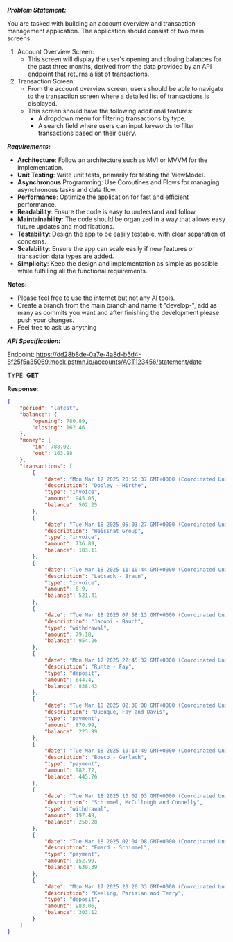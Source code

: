 
***Problem Statement:***

You are tasked with building an account overview and transaction management application. The application should consist of two main screens:
1. Account Overview Screen:
    * This screen will display the user's opening and closing balances for the past three months, derived from the data provided by an API endpoint that returns a list of transactions.
2. Transaction Screen:
    * From the account overview screen, users should be able to navigate to the transaction screen where a detailed list of transactions is displayed.
    * This screen should have the following additional features:
        * A dropdown menu for filtering transactions by type.
        * A search field where users can input keywords to filter transactions based on their query.


***Requirements:***
* **Architecture**: Follow an architecture such as MVI or MVVM for the implementation.
* **Unit Testing**: Write unit tests, primarily for testing the ViewModel.
* **Asynchronous** Programming: Use Coroutines and Flows for managing asynchronous tasks and data flow.
* **Performance**: Optimize the application for fast and efficient performance.
* **Readability**: Ensure the code is easy to understand and follow.
* **Maintainability**: The code should be organized in a way that allows easy future updates and modifications.
* **Testability**: Design the app to be easily testable, with clear separation of concerns.
* **Scalability**: Ensure the app can scale easily if new features or transaction data types are added.
* **Simplicity**: Keep the design and implementation as simple as possible while fulfilling all the functional requirements.
  
**Notes:**
- Please feel free to use the internet but not any AI tools.
- Create a branch from the main branch and name it "develop-<name>", add as many as commits you want and after finishing the development please push your changes.
- Feel free to ask us anything


***API Specification:***

Endpoint: https://dd28b8de-0a7e-4a8d-b5d4-8f25f5a35069.mock.pstmn.io/accounts/ACT123456/statement/date

TYPE: **GET**

**Response**: 

```json
{
    "period": "latest",
    "balance": {
        "opening": 780.89,
        "closing": 162.46
    },
    "money": {
        "in": 788.02,
        "out": 163.88
    },
    "transactions": [
        {
            "date": "Mon Mar 17 2025 20:55:37 GMT+0000 (Coordinated Universal Time)",
            "description": "Dooley - Hirthe",
            "type": "invoice",
            "amount": 945.05,
            "balance": 502.25
        },
        {
            "date": "Tue Mar 18 2025 05:03:27 GMT+0000 (Coordinated Universal Time)",
            "description": "Weissnat Group",
            "type": "invoice",
            "amount": 736.89,
            "balance": 183.11
        },
        {
            "date": "Tue Mar 18 2025 11:10:44 GMT+0000 (Coordinated Universal Time)",
            "description": "Lebsack - Braun",
            "type": "invoice",
            "amount": 6.9,
            "balance": 521.41
        },
        {
            "date": "Tue Mar 18 2025 07:58:13 GMT+0000 (Coordinated Universal Time)",
            "description": "Jacobi - Bauch",
            "type": "withdrawal",
            "amount": 79.18,
            "balance": 954.26
        },
        {
            "date": "Mon Mar 17 2025 22:45:32 GMT+0000 (Coordinated Universal Time)",
            "description": "Runte - Fay",
            "type": "deposit",
            "amount": 644.4,
            "balance": 838.43
        },
        {
            "date": "Tue Mar 18 2025 02:38:08 GMT+0000 (Coordinated Universal Time)",
            "description": "DuBuque, Fay and Davis",
            "type": "payment",
            "amount": 870.99,
            "balance": 223.99
        },
        {
            "date": "Tue Mar 18 2025 10:14:49 GMT+0000 (Coordinated Universal Time)",
            "description": "Bosco - Gerlach",
            "type": "payment",
            "amount": 982.72,
            "balance": 445.76
        },
        {
            "date": "Tue Mar 18 2025 10:02:03 GMT+0000 (Coordinated Universal Time)",
            "description": "Schimmel, McCullough and Connelly",
            "type": "withdrawal",
            "amount": 197.49,
            "balance": 250.28
        },
        {
            "date": "Tue Mar 18 2025 02:04:08 GMT+0000 (Coordinated Universal Time)",
            "description": "Emard - Schimmel",
            "type": "payment",
            "amount": 352.99,
            "balance": 639.39
        },
        {
            "date": "Mon Mar 17 2025 20:20:33 GMT+0000 (Coordinated Universal Time)",
            "description": "Keeling, Parisian and Terry",
            "type": "deposit",
            "amount": 983.06,
            "balance": 303.12
        }
    ]
}
```



